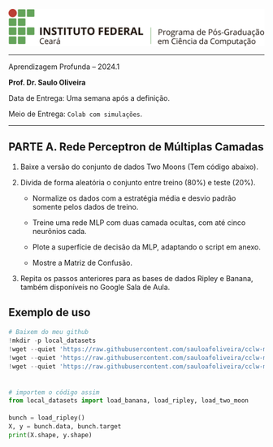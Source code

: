 


![logo](../ppgc_logo.png)

---

Aprendizagem Profunda – 2024.1

**Prof. Dr. Saulo Oliveira**

Data de Entrega: Uma semana após a definição.

Meio de Entrega: ```Colab com simulações```.

---

## PARTE A. Rede Perceptron de Múltiplas Camadas

1. Baixe a versão do conjunto de dados Two Moons (Tem código abaixo).
   
2. Divida de forma aleatória o conjunto entre treino (80%) e teste (20%).
   
   -  Normalize os dados com a estratégia média e desvio padrão somente pelos
dados de treino.
   
   - Treine uma rede MLP com duas camada ocultas, com até cinco neurônios cada.
   
   - Plote a superfície de decisão da MLP, adaptando o script em anexo.
   
   - Mostre a Matriz de Confusão.

1. Repita os passos anteriores para as bases de dados Ripley e Banana, também disponíveis no Google Sala de Aula.


## Exemplo de uso

```python
# Baixem do meu github
!mkdir -p local_datasets
!wget --quiet 'https://raw.githubusercontent.com/sauloafoliveira/cclw-mlm/master/local_datasets/__init__.py' -O 'local_datasets/__init__.py'
!wget --quiet 'https://raw.githubusercontent.com/sauloafoliveira/cclw-mlm/master/local_datasets/datasets-7627-10826-banana.csv' -O 'local_datasets/datasets-7627-10826-banana.csv'
!wget --quiet 'https://raw.githubusercontent.com/sauloafoliveira/cclw-mlm/master/local_datasets/rip.csv' -O 'local_datasets/rip.csv'


# importem o código assim
from local_datasets import load_banana, load_ripley, load_two_moon

bunch = load_ripley()
X, y = bunch.data, bunch.target
print(X.shape, y.shape)
```